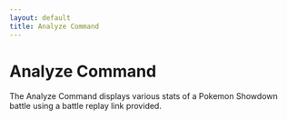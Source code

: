 ```yaml
---
layout: default
title: Analyze Command
---
```


# Analyze Command

The Analyze Command displays various stats of a Pokemon Showdown battle using a battle replay link provided.